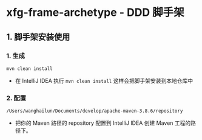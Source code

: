 # xfg-frame-archetype - DDD 脚手架

## 1. 脚手架安装使用

### 1. 生成

```shell
mvn clean install
```

- 在 IntelliJ IDEA 执行 `mvn clean install` 这样会把脚手架安装到本地仓库中

### 2. 配置

```shell
/Users/wanghailun/Documents/develop/apache-maven-3.8.6/repository
```

- 把你的 Maven 路径的 repository 配置到 IntelliJ IDEA 创建 Maven 工程的路径下。
